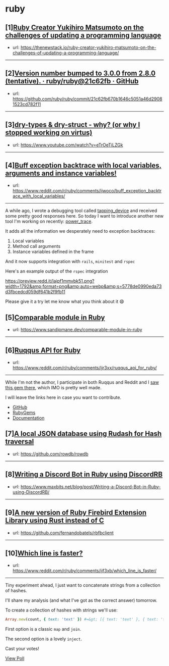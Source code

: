 # ruby
## [1][Ruby Creator Yukihiro Matsumoto on the challenges of updating a programming language](https://www.reddit.com/r/ruby/comments/ijltu6/ruby_creator_yukihiro_matsumoto_on_the_challenges/)
- url: https://thenewstack.io/ruby-creator-yukihiro-matsumoto-on-the-challenges-of-updating-a-programming-language/
---

## [2][Version number bumped to 3.0.0 from 2.8.0 (tentative). · ruby/ruby@21c62fb · GitHub](https://www.reddit.com/r/ruby/comments/ijwbei/version_number_bumped_to_300_from_280_tentative/)
- url: https://github.com/ruby/ruby/commit/21c62fb670b1646c5051a46d29081523cd782f11
---

## [3][dry-types &amp; dry-struct - why? (or why I stopped working on virtus)](https://www.reddit.com/r/ruby/comments/ijtni4/drytypes_drystruct_why_or_why_i_stopped_working/)
- url: https://www.youtube.com/watch?v=eTrOeTiLZGk
---

## [4][Buff exception backtrace with local variables, arguments and instance variables!](https://www.reddit.com/r/ruby/comments/ijwoco/buff_exception_backtrace_with_local_variables/)
- url: https://www.reddit.com/r/ruby/comments/ijwoco/buff_exception_backtrace_with_local_variables/
---
A while ago, I wrote a debugging tool called [tapping\_device](https://github.com/st0012/tapping_device) and received some pretty good responses here. So today I want to introduce another new tool I'm working on recently: [power\_trace](https://github.com/st0012/power_trace). 

It adds all the information we desperately need to exception backtraces:

1. Local variables
2. Method call arguments
3. Instance variables defined in the frame

And it now supports integration with `rails`, `minitest` and `rspec`

Here's an example output of the `rspec` integration  


https://preview.redd.it/laipf1mmvbk51.png?width=1792&amp;format=png&amp;auto=webp&amp;s=5778de0990eda73d3fbcedcd059df641b2f9fb11

Please give it a try let me know what you think about it 😄
## [5][Comparable module in Ruby](https://www.reddit.com/r/ruby/comments/ijr9tn/comparable_module_in_ruby/)
- url: https://www.sandipmane.dev/comparable-module-in-ruby
---

## [6][Ruqqus API for Ruby](https://www.reddit.com/r/ruby/comments/ijr3xx/ruqqus_api_for_ruby/)
- url: https://www.reddit.com/r/ruby/comments/ijr3xx/ruqqus_api_for_ruby/
---
While I'm not the author, I participate in both Ruqqus and Reddit and I [saw this gem there](https://ruqqus.com/post/2q92/made-a-ruqqus-api-for-ruby), which IMO is pretty well made.

I will leave the links here in case you want to contribute.

* [GitHub](https://github.com/ForeverZer0/ruqqus)
* [RubyGems](https://rubygems.org/gems/ruqqus)
* [Documentation](https://www.rubydoc.info/gems/ruqqus/)
## [7][A local JSON database using Rudash for Hash traversal](https://www.reddit.com/r/ruby/comments/ijqkri/a_local_json_database_using_rudash_for_hash/)
- url: https://github.com/rowdb/rowdb
---

## [8][Writing a Discord Bot in Ruby using DiscordRB](https://www.reddit.com/r/ruby/comments/ijgg1l/writing_a_discord_bot_in_ruby_using_discordrb/)
- url: https://www.maxbits.net/blog/post/Writing-a-Discord-Bot-in-Ruby-using-DiscordRB/
---

## [9][A new version of Ruby Firebird Extension Library using Rust instead of C](https://www.reddit.com/r/ruby/comments/ijcfgc/a_new_version_of_ruby_firebird_extension_library/)
- url: https://github.com/fernandobatels/rbfbclient
---

## [10][Which line is faster?](https://www.reddit.com/r/ruby/comments/ijf3xb/which_line_is_faster/)
- url: https://www.reddit.com/r/ruby/comments/ijf3xb/which_line_is_faster/
---
Tiny experiment ahead, I just want to concatenate strings from a collection of hashes. 

I'll share my analysis (and what I've got as the correct answer) tomorrow.

To create a collection of hashes with strings we'll use: 

```ruby
Array.new(count, { text: 'text' }) #=&gt; [{ text: 'text' }, { text: 'text' }, ... "count" times]
```

First option is a classic `map` and `join`.

The second option is a lovely `inject`.

Cast your votes!

[View Poll](https://www.reddit.com/poll/ijf3xb)
